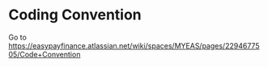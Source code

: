 # Coding Convention

Go to https://easypayfinance.atlassian.net/wiki/spaces/MYEAS/pages/2294677505/Code+Convention